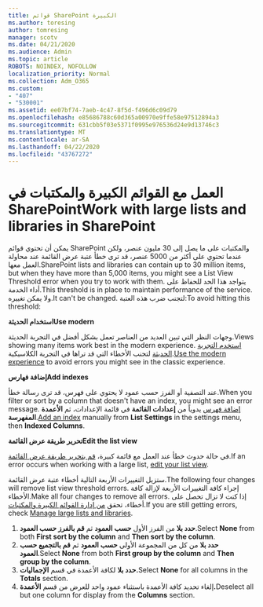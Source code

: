 ```yaml
---
title: قوائم SharePoint الكبيرة
ms.author: toresing
author: tomresing
manager: scotv
ms.date: 04/21/2020
ms.audience: Admin
ms.topic: article
ROBOTS: NOINDEX, NOFOLLOW
localization_priority: Normal
ms.collection: Adm_O365
ms.custom:
- "407"
- "530001"
ms.assetid: ee07bf74-7aeb-4c47-8f5d-f496d6c09d79
ms.openlocfilehash: e85686788c60d365a00970e9ffe58e97512894a3
ms.sourcegitcommit: 631cbb5f03e5371f0995e976536d24e9d13746c3
ms.translationtype: MT
ms.contentlocale: ar-SA
ms.lasthandoff: 04/22/2020
ms.locfileid: "43767272"
---
```

# <a name="work-with-large-lists-and-libraries-in-sharepoint"></a><span data-ttu-id="4beb9-102">العمل مع القوائم الكبيرة والمكتبات في SharePoint</span><span class="sxs-lookup"><span data-stu-id="4beb9-102">Work with large lists and libraries in SharePoint</span></span>

<span data-ttu-id="4beb9-103">يمكن أن تحتوي قوائم SharePoint والمكتبات على ما يصل إلى 30 مليون عنصر، ولكن عندما تحتوي على أكثر من 5000 عنصر، قد ترى خطأ عتبة عرض القائمة عند محاولة العمل معها.</span><span class="sxs-lookup"><span data-stu-id="4beb9-103">SharePoint lists and libraries can contain up to 30 million items, but when they have more than 5,000 items, you might see a List View Threshold error when you try to work with them.</span></span> <span data-ttu-id="4beb9-104">يتواجد هذا الحد للحفاظ على أداء الخدمة.</span><span class="sxs-lookup"><span data-stu-id="4beb9-104">This threshold is in place to maintain performance of the service.</span></span> <span data-ttu-id="4beb9-105">ولا يمكن تغييره.</span><span class="sxs-lookup"><span data-stu-id="4beb9-105">It can't be changed.</span></span> <span data-ttu-id="4beb9-106">لتجنب ضرب هذه العتبة:</span><span class="sxs-lookup"><span data-stu-id="4beb9-106">To avoid hitting this threshold:</span></span>

<span data-ttu-id="4beb9-107">**استخدام الحديثة**</span><span class="sxs-lookup"><span data-stu-id="4beb9-107">**Use modern**</span></span>

<span data-ttu-id="4beb9-108">وجهات النظر التي تبين العديد من العناصر تعمل بشكل أفضل في التجربة الحديثة.</span><span class="sxs-lookup"><span data-stu-id="4beb9-108">Views showing many items work best in the modern experience.</span></span> <span data-ttu-id="4beb9-109">[استخدم التجربة الحديثة](https://support.office.com/article/66dac24b-4177-4775-bf50-3d267318caa9) لتجنب الأخطاء التي قد تراها في التجربة الكلاسيكية.</span><span class="sxs-lookup"><span data-stu-id="4beb9-109">[Use the modern experience](https://support.office.com/article/66dac24b-4177-4775-bf50-3d267318caa9) to avoid errors you might see in the classic experience.</span></span>

<span data-ttu-id="4beb9-110">**إضافة فهارس**</span><span class="sxs-lookup"><span data-stu-id="4beb9-110">**Add indexes**</span></span>

<span data-ttu-id="4beb9-111">عند التصفية أو الفرز حسب عمود لا يحتوي على فهرس، قد ترى رسالة خطأ.</span><span class="sxs-lookup"><span data-stu-id="4beb9-111">When you filter or sort by a column that doesn't have an index, you might see an error message.</span></span> <span data-ttu-id="4beb9-112">[إضافة فهرس](https://support.office.com/article/f3f00554-b7dc-44d1-a2ed-d477eac463b0) يدوياً من **إعدادات القائمة** في قائمة الإعدادات، ثم **الأعمدة المفهرسة**.</span><span class="sxs-lookup"><span data-stu-id="4beb9-112">[Add an index](https://support.office.com/article/f3f00554-b7dc-44d1-a2ed-d477eac463b0) manually from **List Settings** in the settings menu, then **Indexed Columns**.</span></span>

<span data-ttu-id="4beb9-113">**تحرير طريقة عرض القائمة**</span><span class="sxs-lookup"><span data-stu-id="4beb9-113">**Edit the list view**</span></span>

<span data-ttu-id="4beb9-114">في حالة حدوث خطأ عند العمل مع قائمة كبيرة، [قم بتحرير طريقة عرض القائمة](https://support.office.com/article/15916903-e79a-423f-b4e2-02d37e1ff372).</span><span class="sxs-lookup"><span data-stu-id="4beb9-114">If an error occurs when working with a large list, [edit your list view](https://support.office.com/article/15916903-e79a-423f-b4e2-02d37e1ff372).</span></span>

<span data-ttu-id="4beb9-115">ستزيل التغييرات الأربعة التالية أخطاء عتبة عرض القائمة.</span><span class="sxs-lookup"><span data-stu-id="4beb9-115">The following four changes will remove list view threshold errors.</span></span> <span data-ttu-id="4beb9-116">إجراء كافة التغييرات الأربعة لإزالة كافة الأخطاء.</span><span class="sxs-lookup"><span data-stu-id="4beb9-116">Make all four changes to remove all errors.</span></span> <span data-ttu-id="4beb9-117">إذا كنت لا تزال تحصل على أخطاء، تحقق [من إدارة القوائم الكبيرة والمكتبات](https://support.office.com/article/B8588DAE-9387-48C2-9248-C24122F07C59).</span><span class="sxs-lookup"><span data-stu-id="4beb9-117">If you are still getting errors, check [Manage large lists and libraries](https://support.office.com/article/B8588DAE-9387-48C2-9248-C24122F07C59).</span></span>

1. <span data-ttu-id="4beb9-118">**حدد بلا** من الفرز الأول **حسب العمود** ثم **قم بالفرز حسب العمود**.</span><span class="sxs-lookup"><span data-stu-id="4beb9-118">Select **None** from both **First sort by the column** and **Then sort by the column**.</span></span>
2. <span data-ttu-id="4beb9-119">**حدد بلا** من كل من المجموعة الأولى **حسب العمود** ثم **قم بالتجميع حسب العمود**.</span><span class="sxs-lookup"><span data-stu-id="4beb9-119">Select **None** from both **First group by the column** and **Then group by the column**.</span></span>
3. <span data-ttu-id="4beb9-120">**حدد بلا** لكافة الأعمدة في قسم **الإجماليات.**</span><span class="sxs-lookup"><span data-stu-id="4beb9-120">Select **None** for all columns in the **Totals** section.</span></span>
4. <span data-ttu-id="4beb9-121">إلغاء تحديد كافة الأعمدة باستثناء عمود واحد للعرض من قسم **الأعمدة.**</span><span class="sxs-lookup"><span data-stu-id="4beb9-121">Deselect all but one column for display from the **Columns** section.</span></span>

